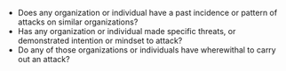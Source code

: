 
* Does any organization or individual have a past incidence or pattern of attacks on similar organizations?
* Has any organization or individual made specific threats, or demonstrated intention or mindset to attack?
* Do any of those organizations or individuals have wherewithal to carry out an attack?
